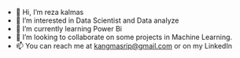 - 👋 Hi, I’m reza kalmas
- 👀 I’m interested in Data Scientist and Data analyze
- 🌱 I’m currently learning Power Bi 
- 💞️ I’m looking to collaborate on some projects in Machine Learning.
- 📫 You can reach me at kangmasrip@gmail.com or on my LinkedIn

<!---
rezakalmas/rezakalmas is a ✨ special ✨ repository because its `README.md` (this file) appears on your GitHub profile.
You can click the Preview link to take a look at your changes.
--->
